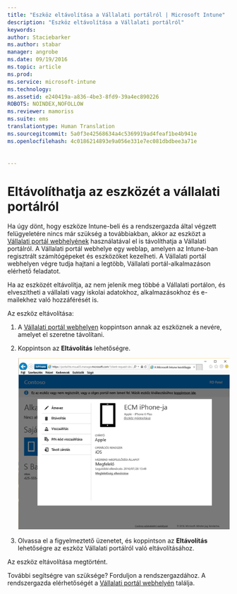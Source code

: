 ```yaml
---
title: "Eszköz eltávolítása a Vállalati portálról | Microsoft Intune"
description: "Eszköz eltávolítása a Vállalati portálról"
keywords: 
author: Staciebarker
ms.author: stabar
manager: angrobe
ms.date: 09/19/2016
ms.topic: article
ms.prod: 
ms.service: microsoft-intune
ms.technology: 
ms.assetid: e240419a-a836-4be3-8fd9-39a4ec890226
ROBOTS: NOINDEX,NOFOLLOW
ms.reviewer: mamoriss
ms.suite: ems
translationtype: Human Translation
ms.sourcegitcommit: 5a0f3e42568634a4c5369919ad4feaf1be4b941e
ms.openlocfilehash: 4c0186214893e9a056e331e7ec081dbdbee3a71e


---
```



# Eltávolíthatja az eszközét a vállalati portálról

Ha úgy dönt, hogy eszköze Intune-beli és a rendszergazda által végzett felügyeletére nincs már szükség a továbbiakban, akkor az eszközt a [Vállalati portál webhelyének](http://portal.manage.microsoft.com) használatával el is távolíthatja a Vállalati portálról. A Vállalati portál webhelye egy weblap, amelyen az Intune-ban regisztrált számítógépeket és eszközöket kezelheti. A Vállalati portál webhelyen végre tudja hajtani a legtöbb, Vállalati portál-alkalmazáson elérhető feladatot.

Ha az eszközét eltávolítja, az nem jelenik meg többé a Vállalati portálon, és elveszítheti a vállalati vagy iskolai adatokhoz, alkalmazásokhoz és e-mailekhez való hozzáférését is.

Az eszköz eltávolítása:

1.  A [Vállalati portál webhelyen](http://portal.manage.microsoft.com) koppintson annak az eszköznek a nevére, amelyet el szeretne távolítani.

2.  Koppintson az **Eltávolítás** lehetőségre.

    ![Eszköz eltávolítása a Vállalati portál webhelyén](./media/iwp-screen-with-all-options.png)

3. Olvassa el a figyelmeztető üzenetet, és koppintson az **Eltávolítás** lehetőségre az eszköz Vállalati portálról való eltávolításához.

Az eszköz eltávolítása megtörtént.

További segítségre van szüksége? Forduljon a rendszergazdához. A rendszergazda elérhetőségét a [Vállalati portál webhelyén](http://portal.manage.microsoft.com) találja.



<!--HONumber=Oct16_HO2-->


